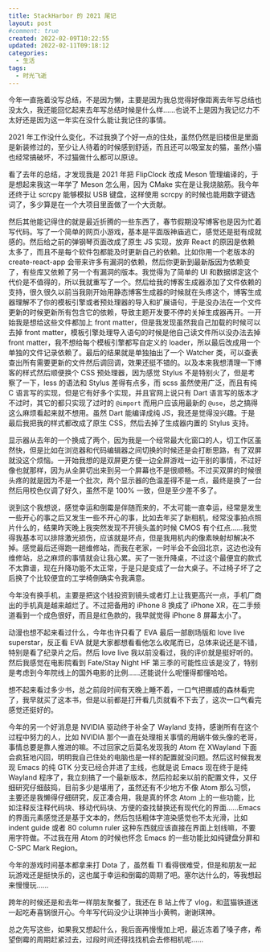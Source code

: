 ```yaml
---
title: StackHarbor 的 2021 尾记
layout: post
#comment: true
created: 2022-02-09T10:22:55
updated: 2022-02-11T09:18:12
categories:
  - 生活
tags:
  - 时光飞逝
---
```

今年一直拖着没写总结，不是因为懒，主要是因为我总觉得好像距离去年写总结也没太久，我还能回忆起来去年写总结时候是什么样……也说不上是因为我记忆力不太好还是因为这一年实在没什么能让我记住的事情。

<!--more-->

2021 年工作没什么变化，不过我换了个好一点的住处，虽然仍然是旧楼但是里面是新装修过的，至少让人待着的时候感到舒适，而且还可以吸室友的猫，虽然小猫也经常搞破坏，不过猫做什么都可以原谅。

看了去年的总结，才发现我是 2021 年把 FlipClock 改成 Meson 管理编译的，于是想起来我这一年学了 Meson 怎么用，因为 CMake 实在是让我烧脑筋。我今年还终于让 scrcpy 能够模拟 USB 键盘，这样使用 scrcpy 的时候也能用数字键选词了，多少算是在一个大项目里面做了一个大贡献。

然后其他能记得住的就是最近折腾的一些东西了，春节假期没写博客也是因为忙着写代码。写了一个简单的网页小游戏，基本是平面版神庙逃亡，感觉还是挺有成就感的。然后给之前的弹钢琴页面改成了原生 JS 实现，放弃 React 的原因是依赖太多了，而且不是每个软件包都能及时更新自己的依赖。比如你用一个老版本的 create-react-app 会带来许多有漏洞的依赖，然后你更新到最新版因为依赖变了，有些库又依赖了另一个有漏洞的版本。我觉得为了简单的 UI 和数据绑定这个代价是不值得的，所以我就重写了一个。然后给我的博客生成器添加了文件依赖的支持，很久很久以前当我刚开始用静态博客生成器的时候就在头疼这个，博客生成器理解不了你的模板引擎或者预处理器的导入和扩展语句，于是没办法在一个文件更新的时候更新所有包含它的依赖，导致主题开发要不停的关掉生成器再开。一开始我是想给这些文件都加上 front matter，但是我发现虽然我自己加载的时候可以去掉 front matter，模板引擎处理导入语句的时候是他自己读文件所以没办法去掉 front matter，我不想给每个模板引擎都写自定义的 loader，所以最后改成用一个单独的文件记录依赖了。最后的结果就是单独抽出了一个 Watcher 类，可以查表查出所有需要更新的文件然后调回调，效果还挺不错的。以及本来我想清理一下博客的样式然后顺便换个 CSS 预处理器，因为感觉 Stylus 不是特别火了，但是考察了一下，less 的语法和 Stylus 差得有点多，而 scss 虽然使用广泛，而且有纯 C 语言写的实现，但是它有好多个实现，并且官网上说只有 Dart 语言写的版本才不过时，其它的都只实现了过时的 `@import` 而用户应该用最新的 `@use`，总之搞得这么麻烦看起来就不想用。虽然 Dart 能编译成纯 JS，我还是觉得没兴趣。于是最后我把我的样式都改成了原生 CSS，然后去掉了生成器内置的 Stylus 支持。

显示器从去年的一个换成了两个，因为我是一个经常最大化窗口的人，切工作区虽然快，但是比如在浏览器和代码编辑器之间切换的时候还是会打断思路，有了双屏就没这个烦恼。一开始我想的是双屏更方便一边全屏游戏一边干别的事情，不过好像也就那样，因为从全屏切出来到另一个屏幕也不是很顺畅。不过买双屏的时候很头疼的就是因为不是一个批次，两个显示器的色温差得不是一点，最终是换了一台然后用校色仪调了好久，虽然不是 100% 一致，但是至少差不多了。

说到这个我想说，感觉幸运和倒霉是伴随而来的，不太可能一直幸运，经常是发生一些开心的事之后又发生一些不开心的事，比如去年买了新相机，经常没事拍点照片什么的，结果昨天晚上我突然发现不开镜头盖的时候 CMOS 有个红点……我觉得我基本可以排除激光损伤，应该就是坏点，但是我用机内的像素映射却解决不掉。感觉最后还得跑一趟维修站，而我在老家，一时半会不会回北京，这边也没有维修站，总之麻烦的事情就会让我心累。买了一张升降桌，不过这个最便宜的款式不太靠谱，现在升降功能不太正常，于是只是变成了一台大桌子。不过椅子坏了之后换了个比较便宜的工学椅倒确实令我满意。

今年没有换手机，主要是把这个钱投资到镜头或者灯上让我更高兴一点，手机厂商出的手机真是越来越烂了。不过把备用的 iPhone 8 换成了 iPhone XR，在二手频道看到一个成色很好，而且是红色款的，我早就觉得 iPhone 8 屏幕太小了。

动漫也想不起来看过什么，今年也许只看了 EVA 最后一部剧场版和 love live superstar，反正看 EVA 就是大家都想看看他怎么收尾而已，总体来说还是不错，特别是看了纪录片之后。然后 love live 我以前没看过，我的评价就是挺好听的。然后我感觉在电影院看到 Fate/Stay Night HF 第三季的可能性应该是没了，特别是考虑到今年院线上的国外电影的比例……还能说什么呢懂得都懂哈哈。

想不起来看过多少书，总之前段时间有天晚上睡不着，一口气把挪威的森林看完了，我早就买了这本书，但是以前都是打开看几页就看不下去了，这次一口气看完感觉还挺好的。

今年的另一个好消息是 NVIDIA 驱动终于补全了 Wayland 支持，感谢所有在这个过程中努力的人，比如 NVIDIA 那个一直在处理相关事情的用蜗牛做头像的老哥，事情总要是靠人推进的嘛。不过回家之后莫名发现我的 Atom 在 XWayland 下面会疯狂地闪回，明明我自己住处的电脑也是一样的配置就没问题。然后这时候我发现 Emacs 的纯 GTK 分支已经合并进了主线，也就是说 Emacs 现在终于是纯 Wayland 程序了，我立刻搞了一个最新版本，然后捡起来以前的配置文件，又仔细研究仔细鼓捣，目前多少是堪用了，虽然还有不少地方不像 Atom 那么习惯，主要还是我懒得仔细研究，反正凑合用，我是真的怀念 Atom 上的一些功能，比如注释反注释代码块、移动代码块、方便的查找替换还有现代化的界面……Emacs 的界面元素感觉还是基于文本的，然后包括粗体字渲染感觉也不太光滑，比如 indent guide 或者 80 column ruler 这种东西就应该直接在界面上划线嘛，不要用字符做。不过我在用 Atom 的时候也怀念 Emacs 的一些功能比如纯键盘分屏和 C-SPC Mark Region。

今年的游戏时间基本都拿来打 Dota 了，虽然看 TI 看得很难受，但是和朋友一起玩游戏还是挺快乐的，这也属于幸运和倒霉的周期了吧。塞尔达什么的，等我想起来慢慢玩……

跨年的时候还是和去年一样朋友聚餐了，我还在 B 站上传了 vlog，和蓝猫铁道迷一起吃寿喜锅很开心。今年写代码没少让琪神当小黄鸭，谢谢琪神。

总之先写这些，如果我又想起什么，我后面再慢慢加上吧，最近冻着了嗓子疼，希望倒霉的周期赶紧过去，过段时间还得找找机会去修相机呢……

